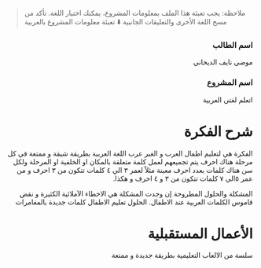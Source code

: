 > ملاحظة: يجب تعبئة هذا الملف بمعلومات المشروع، يمكنك اختيار اللغة. تأكد من مسح اللغة الأخرى والتعليقات الجانبية
> ⬇️ تعبئة معلومات المشروع بالعربية  
<div dir="rtl">

### اسم الطالب
موضي نايف الديحاني
  
### اسم المشروع
اتعلم لغتي العربية

# شرح الفكرة
  الفكرة هي لتعليم اطفال العرب و الغبر عرب اللغة العربية بطريقة شيقة و ممتعة 
  في كل مرحلة هناك احرف يتم تجميعهم لعمل كلمة متعلقة بالمكان او الخلفية او المرحلة 
  ولكل سن هناك كلمات بعدد احرف معينة 
  مثلاً لعمر ٣ الي ٤ كلمات تتكون من ٣ احرف و من عمر ٥الي ٧ كلمات تتكون من ٣ و ٤ احرف و هكذا.
  
المشكلة والحلول المطروحة إن وجدت
  المشكلة هي الاخطاء الآملائية الكثيرة و نقض قاموس الكلمات العربية عند الاطفال.
  الحلول تعليم الاطفال كلمات جديدة بالمغامرات


# الأعمال المستقبلية
  سلسة من الالعاب التعليمية بطريقة جديدة و ممتعة


</div>



